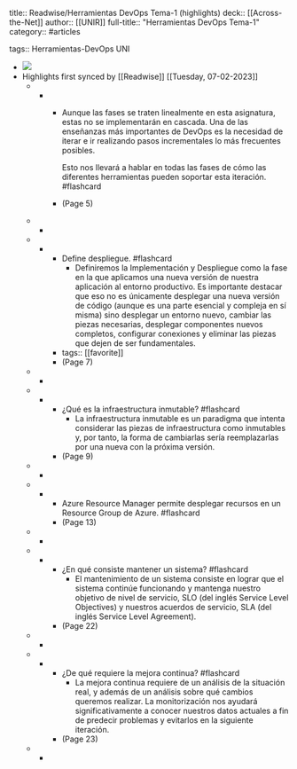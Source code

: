 title:: Readwise/Herramientas DevOps Tema-1 (highlights)
deck:: [[Across-the-Net]]
author:: [[UNIR]]
full-title:: "Herramientas DevOps Tema-1"
category:: #articles

tags:: Herramientas-DevOps UNI

- ![](https://readwise-assets.s3.amazonaws.com/media/uploaded_book_covers/profile_22942/05b1a9f4-8c51-47c3-928f-a0ddf346d4a0.jpg)
- Highlights first synced by [[Readwise]] [[Tuesday, 07-02-2023]]
	- -
		- Aunque las fases se traten linealmente en esta asignatura, estas no se implementarán en cascada. Una de las enseñanzas más importantes de DevOps es la necesidad de iterar e ir realizando pasos incrementales lo más frecuentes posibles.
		  
		  Esto nos llevará a hablar en todas las fases de cómo las diferentes herramientas pueden soportar esta iteración. #flashcard
		- (Page 5)
	- -
	- -
		- Define despliegue. #flashcard
			- Definiremos la Implementación y Despliegue como la fase en la que aplicamos una nueva versión de nuestra aplicación al entorno productivo. Es importante destacar que eso no es únicamente desplegar una nueva versión de código (aunque es una parte esencial y compleja en sí misma) sino desplegar un entorno nuevo, cambiar las piezas necesarias, desplegar componentes nuevos completos, configurar conexiones y eliminar las piezas que dejen de ser fundamentales.
		- tags:: [[favorite]]
		- (Page 7)
	- -
	- -
		- ¿Qué es la infraestructura inmutable? #flashcard
			- La infraestructura inmutable es un paradigma que intenta considerar las piezas de infraestructura  como  inmutables  y,  por  tanto,  la  forma  de  cambiarlas  sería reemplazarlas por una nueva con la próxima versión.
		- (Page 9)
	- -
	- -
		- Azure  Resource  Manager  permite  desplegar  recursos  en  un  Resource  Group  de Azure. #flashcard
		- (Page 13)
	- -
	- -
		- ¿En qué consiste mantener un sistema? #flashcard
			- El  mantenimiento  de  un  sistema  consiste  en  lograr  que  el  sistema  continúe funcionando y mantenga nuestro objetivo de nivel de servicio, SLO (del inglés Service Level  Objectives)  y  nuestros  acuerdos  de  servicio,  SLA  (del  inglés  Service  Level Agreement).
		- (Page 22)
	- -
	- -
		- ¿De qué requiere la mejora continua? #flashcard
			- La  mejora  continua  requiere  de  un  análisis  de  la  situación  real,  y  además  de  un análisis  sobre  qué  cambios  queremos  realizar.  La  monitorización  nos  ayudará significativamente a conocer nuestros datos actuales a fin de predecir problemas y evitarlos en la siguiente iteración.
		- (Page 23)
	- -